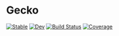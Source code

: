 # Gecko

[![Stable](https://img.shields.io/badge/docs-stable-blue.svg)](https://termi-official.github.io/Gecko.jl/stable/)
[![Dev](https://img.shields.io/badge/docs-dev-blue.svg)](https://termi-official.github.io/Gecko.jl/dev/)
[![Build Status](https://github.com/termi-official/Gecko.jl/actions/workflows/CI.yml/badge.svg?branch=main)](https://github.com/termi-official/Gecko.jl/actions/workflows/CI.yml?query=branch%3Amain)
[![Coverage](https://codecov.io/gh/termi-official/Gecko.jl/branch/main/graph/badge.svg)](https://codecov.io/gh/termi-official/Gecko.jl)
